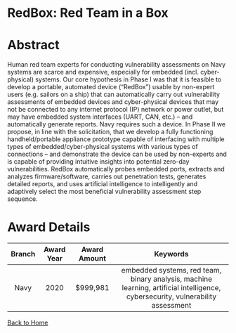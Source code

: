 
RedBox: Red Team in a Box
=========================

# Abstract


Human red team experts for conducting vulnerability assessments on Navy systems are scarce and expensive, especially for embedded (incl. cyber-physical) systems. Our core hypothesis in Phase I was that it is feasible to develop a portable, automated device (“RedBox”) usable by non-expert users (e.g. sailors on a ship) that can automatically carry out vulnerability assessments of embedded devices and cyber-physical devices that may not be connected to any internet protocol (IP) network or power outlet, but may have embedded system interfaces (UART, CAN, etc.) – and automatically generate reports. Navy requires such a device. In Phase II we propose, in line with the solicitation, that we develop a fully functioning handheld/portable appliance prototype capable of interfacing with multiple types of embedded/cyber-physical systems with various types of connections – and demonstrate the device can be used by non-experts and is capable of providing intuitive insights into potential zero-day vulnerabilities. RedBox automatically probes embedded ports, extracts and analyzes firmware/software, carries out penetration tests, generates detailed reports, and uses artificial intelligence to intelligently and adaptively select the most beneficial vulnerability assessment step sequence.  

# Award Details

|Branch|Award Year|Award Amount|Keywords|
| :---: | :---: | :---: | :---: |
|Navy|2020|$999,981|embedded systems, red team, binary analysis, machine learning, artificial intelligence, cybersecurity, vulnerability assessment|
  
  


[Back to Home](https://github.com/chrischow/dod_sbir_awards#1993)